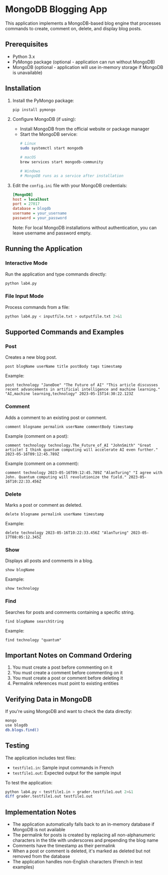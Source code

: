 # MongoDB Blogging App

This application implements a MongoDB-based blog engine that processes commands to create, comment on, delete, and display blog posts.

## Prerequisites

- Python 3.x
- PyMongo package (optional - application can run without MongoDB)
- MongoDB (optional - application will use in-memory storage if MongoDB is unavailable)

## Installation

1. Install the PyMongo package:
   ```bash
   pip install pymongo
   ```

2. Configure MongoDB (if using):
   - Install MongoDB from the official website or package manager
   - Start the MongoDB service:
     ```bash
     # Linux
     sudo systemctl start mongodb
     
     # macOS
     brew services start mongodb-community
     
     # Windows
     # MongoDB runs as a service after installation
     ```
   
3. Edit the `config.ini` file with your MongoDB credentials:
   ```ini
   [MongoDB]
   host = localhost
   port = 27017
   database = blogdb
   username = your_username
   password = your_password
   ```
   Note: For local MongoDB installations without authentication, you can leave username and password empty.

## Running the Application

### Interactive Mode
Run the application and type commands directly:
```bash
python lab4.py
```

### File Input Mode
Process commands from a file:
```bash
python lab4.py < inputfile.txt > outputfile.txt 2>&1
```

## Supported Commands and Examples

### Post
Creates a new blog post.
```
post blogName userName title postBody tags timestamp
```

Example:
```
post technology "JaneDoe" "The Future of AI" "This article discusses recent advancements in artificial intelligence and machine learning." "AI,machine learning,technology" 2023-05-15T14:30:22.123Z
```

### Comment
Adds a comment to an existing post or comment.
```
comment blogname permalink userName commentBody timestamp
```

Example (comment on a post):
```
comment technology technology.The_Future_of_AI "JohnSmith" "Great article! I think quantum computing will accelerate AI even further." 2023-05-16T09:12:45.789Z
```

Example (comment on a comment):
```
comment technology 2023-05-16T09:12:45.789Z "AlanTuring" "I agree with John. Quantum computing will revolutionize the field." 2023-05-16T10:22:33.456Z
```

### Delete
Marks a post or comment as deleted.
```
delete blogname permalink userName timestamp
```

Example:
```
delete technology 2023-05-16T10:22:33.456Z "AlanTuring" 2023-05-17T08:05:12.345Z
```

### Show
Displays all posts and comments in a blog.
```
show blogName
```

Example:
```
show technology
```

### Find
Searches for posts and comments containing a specific string.
```
find blogName searchString
```

Example:
```
find technology "quantum"
```

## Important Notes on Command Ordering

1. You must create a post before commenting on it
2. You must create a comment before commenting on it
3. You must create a post or comment before deleting it
4. Permalink references must point to existing entities

## Verifying Data in MongoDB

If you're using MongoDB and want to check the data directly:

```bash
mongo
use blogdb
db.blogs.find()
```

## Testing

The application includes test files:
- `testfile1.in`: Sample input commands in French
- `testfile1.out`: Expected output for the sample input

To test the application:
```bash
python lab4.py < testfile1.in > grader.testfile1.out 2>&1
diff grader.testfile1.out testfile1.out
```

## Implementation Notes

- The application automatically falls back to an in-memory database if MongoDB is not available
- The permalink for posts is created by replacing all non-alphanumeric characters in the title with underscores and prepending the blog name
- Comments have the timestamp as their permalink
- When a post or comment is deleted, it's marked as deleted but not removed from the database
- The application handles non-English characters (French in test examples)
